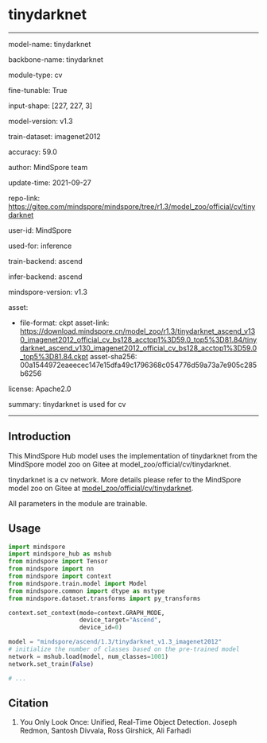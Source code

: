 # tinydarknet

---

model-name: tinydarknet

backbone-name: tinydarknet

module-type: cv

fine-tunable: True

input-shape: [227, 227, 3]

model-version: v1.3

train-dataset: imagenet2012

accuracy: 59.0

author: MindSpore team

update-time: 2021-09-27

repo-link: <https://gitee.com/mindspore/mindspore/tree/r1.3/model_zoo/official/cv/tinydarknet>

user-id: MindSpore

used-for: inference

train-backend: ascend

infer-backend: ascend

mindspore-version: v1.3

asset:

-
    file-format: ckpt
    asset-link: <https://download.mindspore.cn/model_zoo/r1.3/tinydarknet_ascend_v130_imagenet2012_official_cv_bs128_acctop1%3D59.0_top5%3D81.84/tinydarknet_ascend_v130_imagenet2012_official_cv_bs128_acctop1%3D59.0_top5%3D81.84.ckpt>
    asset-sha256: 00a1544972eaeecec147e15dfa49c1796368c054776d59a73a7e905c285b6256

license: Apache2.0

summary: tinydarknet is used for cv

---

## Introduction

This MindSpore Hub model uses the implementation of tinydarknet from the MindSpore model zoo on Gitee at model_zoo/official/cv/tinydarknet.

tinydarknet is a cv network. More details please refer to the MindSpore model zoo on Gitee at [model_zoo/official/cv/tinydarknet](https://gitee.com/mindspore/mindspore/blob/r1.3/model_zoo/official/cv/tinydarknet/README.md).

All parameters in the module are trainable.

## Usage

```python
import mindspore
import mindspore_hub as mshub
from mindspore import Tensor
from mindspore import nn
from mindspore import context
from mindspore.train.model import Model
from mindspore.common import dtype as mstype
from mindspore.dataset.transforms import py_transforms

context.set_context(mode=context.GRAPH_MODE,
                    device_target="Ascend",
                    device_id=0)

model = "mindspore/ascend/1.3/tinydarknet_v1.3_imagenet2012"
# initialize the number of classes based on the pre-trained model
network = mshub.load(model, num_classes=1001)
network.set_train(False)

# ...
```

## Citation

1. You Only Look Once: Unified, Real-Time Object Detection. Joseph Redmon, Santosh Divvala, Ross Girshick, Ali Farhadi
